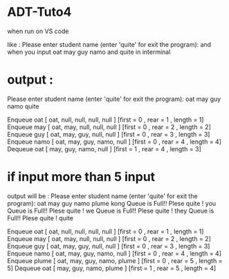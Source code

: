 # ADT-Tuto4

when run on VS code

like : Please enter student name (enter 'quite' for exit the program): 
and when you input oat may guy namo and quite in interminal 

# output : 
Please enter student name (enter 'quite' for exit the program): 
oat
may
guy
namo
quite

Enqueue oat
 [ oat, null, null, null, null ]  [first = 0 , rear = 1 , length = 1] 
Enqueue may
 [ oat, may, null, null, null ]  [first = 0 , rear = 2 , length = 2] 
Enqueue guy
 [ oat, may, guy, null, null ]  [first = 0 , rear = 3 , length = 3] 
Enqueue namo
 [ oat, may, guy, namo, null ]  [first = 0 , rear = 4 , length = 4] 
Dequeue oat
[ may, guy, namo, null  ]  [first = 1 , rear = 4 , length = 3] 


# if input more than 5 input 
output will be :
Please enter student name (enter 'quite' for exit the program): 
oat
may
guy
namo
plume
kong
Queue is Full!!
Plese quite !
you
Queue is Full!!
Plese quite !
we
Queue is Full!!
Plese quite !
they
Queue is Full!!
Plese quite !
quite

Enqueue oat
 [ oat, null, null, null, null ]  [first = 0 , rear = 1 , length = 1] 
Enqueue may
 [ oat, may, null, null, null ]  [first = 0 , rear = 2 , length = 2] 
Enqueue guy
 [ oat, may, guy, null, null ]  [first = 0 , rear = 3 , length = 3] 
Enqueue namo
 [ oat, may, guy, namo, null ]  [first = 0 , rear = 4 , length = 4] 
Enqueue plume
 [ oat, may, guy, namo, plume ]  [first = 0 , rear = 5 , length = 5] 
Dequeue oat
[ may, guy, namo, plume  ]  [first = 1 , rear = 5 , length = 4] 
